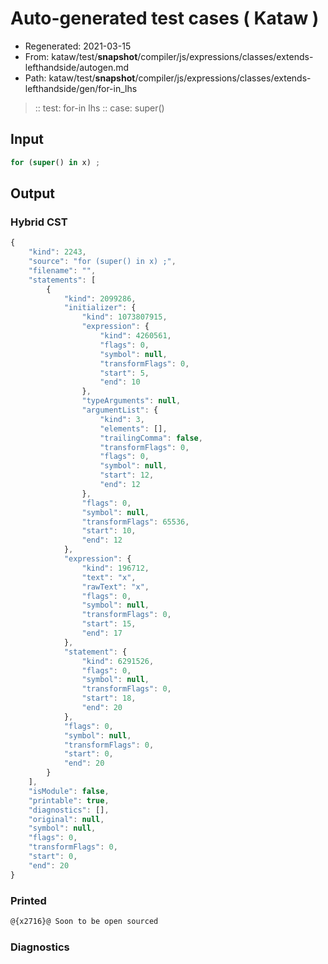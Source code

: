 # Auto-generated test cases ( Kataw )
- Regenerated: 2021-03-15
- From: kataw/test/__snapshot__/compiler/js/expressions/classes/extends-lefthandside/autogen.md
- Path: kataw/test/__snapshot__/compiler/js/expressions/classes/extends-lefthandside/gen/for-in_lhs
> :: test: for-in lhs
> :: case: super()
## Input

`````js
for (super() in x) ;
`````

## Output

### Hybrid CST

```javascript
{
    "kind": 2243,
    "source": "for (super() in x) ;",
    "filename": "",
    "statements": [
        {
            "kind": 2099286,
            "initializer": {
                "kind": 1073807915,
                "expression": {
                    "kind": 4260561,
                    "flags": 0,
                    "symbol": null,
                    "transformFlags": 0,
                    "start": 5,
                    "end": 10
                },
                "typeArguments": null,
                "argumentList": {
                    "kind": 3,
                    "elements": [],
                    "trailingComma": false,
                    "transformFlags": 0,
                    "flags": 0,
                    "symbol": null,
                    "start": 12,
                    "end": 12
                },
                "flags": 0,
                "symbol": null,
                "transformFlags": 65536,
                "start": 10,
                "end": 12
            },
            "expression": {
                "kind": 196712,
                "text": "x",
                "rawText": "x",
                "flags": 0,
                "symbol": null,
                "transformFlags": 0,
                "start": 15,
                "end": 17
            },
            "statement": {
                "kind": 6291526,
                "flags": 0,
                "symbol": null,
                "transformFlags": 0,
                "start": 18,
                "end": 20
            },
            "flags": 0,
            "symbol": null,
            "transformFlags": 0,
            "start": 0,
            "end": 20
        }
    ],
    "isModule": false,
    "printable": true,
    "diagnostics": [],
    "original": null,
    "symbol": null,
    "flags": 0,
    "transformFlags": 0,
    "start": 0,
    "end": 20
}
```

### Printed

```javascript
@{x2716}@ Soon to be open sourced
```

### Diagnostics

```javascript

```

